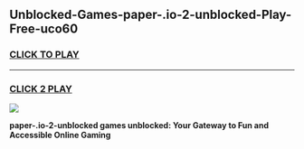 
## Unblocked-Games-paper-.io-2-unblocked-Play-Free-uco60
<h3>
<a href="https://premium76.site?title=paper-.io-2-unblocked&ref=12A">CLICK TO PLAY</a></h3>
<hr>

<h3>
<a href="https://premium76.site?title=paper-.io-2-unblocked&ref=12A">CLICK 2 PLAY</a>
  
</h3>

<a href="https://premium76.site?title=paper-.io-2-unblocked&ref=12A"><img src="https://clearcache.store/games.png"></a>


**paper-.io-2-unblocked games unblocked: Your Gateway to Fun and Accessible Online Gaming**

